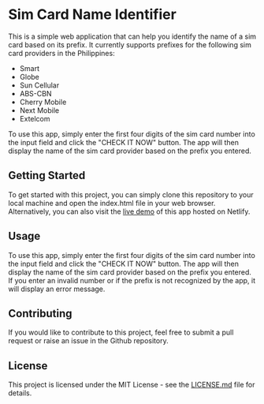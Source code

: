 # Sim Card Name Identifier

This is a simple web application that can help you identify the name of a sim card based on its prefix. It currently supports prefixes for the following sim card providers in the Philippines:

- Smart
- Globe
- Sun Cellular
- ABS-CBN
- Cherry Mobile
- Next Mobile
- Extelcom

To use this app, simply enter the first four digits of the sim card number into the input field and click the "CHECK IT NOW" button. The app will then display the name of the sim card provider based on the prefix you entered.

## Getting Started

To get started with this project, you can simply clone this repository to your local machine and open the index.html file in your web browser. Alternatively, you can also visit the [live demo](https://simcard-name-identifier.netlify.app) of this app hosted on Netlify.

## Usage

To use this app, simply enter the first four digits of the sim card number into the input field and click the "CHECK IT NOW" button. The app will then display the name of the sim card provider based on the prefix you entered. If you enter an invalid number or if the prefix is not recognized by the app, it will display an error message.

## Contributing

If you would like to contribute to this project, feel free to submit a pull request or raise an issue in the Github repository.

## License

This project is licensed under the MIT License - see the [LICENSE.md](https://github.com/louierosero/simcard-name-identifier/blob/main/LICENSE) file for details.
